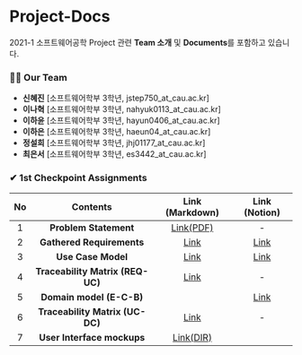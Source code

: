 # Project-Docs
2021-1 소프트웨어공학 Project 관련 **Team 소개** 및 **Documents**를 포함하고 있습니다.


### 🙋‍♂️ Our Team
- **신혜진** [소프트웨어학부 3학년, jstep750_at_cau.ac.kr]
- **이나혁** [소프트웨어학부 3학년, nahyuk0113_at_cau.ac.kr]
- **이하윤** [소프트웨어학부 3학년, hayun0406_at_cau.ac.kr] 
- **이하은** [소프트웨어학부 3학년, haeun04_at_cau.ac.kr] 
- **정설희** [소프트웨어학부 3학년, jhj01177_at_cau.ac.kr] 
- **최은서** [소프트웨어학부 3학년, es3442_at_cau.ac.kr] 

### ✔ 1st Checkpoint Assignments
| **No** | **Contents** | **Link (Markdown)** | **Link (Notion)** |
|:--------:|:--------:|:--------:|:--------:|
| 1 | **Problem Statement** | [Link(PDF)](https://github.com/CAU-SE-Project/Project-Docs/blob/main/Problem%20Statement.pdf) | - |
| 2 | **Gathered Requirements** | [Link](https://github.com/CAU-SE-Project/Project-Docs/blob/main/Requirements.md) | [Link](https://www.notion.so/c69a48dfafd245d3bdca42ead0bc0700?v=e982eef2184d4998991c367f019860b6) |
| 3 | **Use Case Model** | [Link](https://github.com/CAU-SE-Project/Project-Docs/blob/main/Use_Case.md) | [Link](https://www.notion.so/b77ac0d510e24f19b4473dbf6c786e0a?v=7ab95d34d295457bba9eb7007ecbe7ea) |
| 4 | **Traceability Matrix (REQ-UC)** | [Link](https://github.com/CAU-SE-Project/Project-Docs/blob/main/Traceability%20Matrix%20(REQ-UC).md) | - |
| 5 | **Domain model (E-C-B)** | | [Link](https://www.notion.so/8469133bdc7540c7bc502ea4bdc38636?v=043b0aaf87ba42a39f97ab8c953f449b) |
| 6 | **Traceability Matrix (UC-DC)** |[Link](https://github.com/CAU-SE-Project/Project-Docs/blob/main/Traceability%20Matrix%20(UC-DM).md) | - |
| 7 | **User Interface mockups** | [Link(DIR)](/mokups) | |
